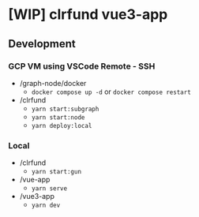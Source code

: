 # [WIP] clrfund vue3-app

## Development

### GCP VM using VSCode Remote - SSH
- /graph-node/docker
  - `docker compose up -d` or `docker compose restart`
- /clrfund
  - `yarn start:subgraph`
  - `yarn start:node`
  - `yarn deploy:local`


### Local
- /clrfund
  - `yarn start:gun`
- /vue-app
  - `yarn serve`
- /vue3-app
  - `yarn dev`